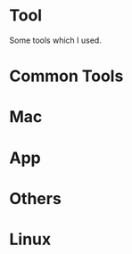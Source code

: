 Tool
====

Some tools which I used.



Common Tools
====



Mac
====


App
=====


Others
===


Linux
====
